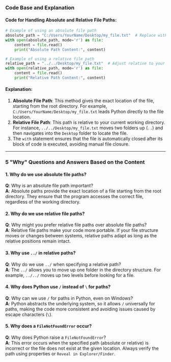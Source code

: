 ### **Code Base and Explanation**  

#### Code for Handling Absolute and Relative File Paths:  

```python
# Example of using an absolute file path
absolute_path = "C:/Users/YourName/Desktop/my_file.txt"  # Replace with your actual file path
with open(absolute_path, mode='r') as file:
    content = file.read()
    print("Absolute Path Content:", content)

# Example of using a relative file path
relative_path = "../../Desktop/my_file.txt"  # Adjust relative to your working directory
with open(relative_path, mode='r') as file:
    content = file.read()
    print("Relative Path Content:", content)
```

#### Explanation:  
1. **Absolute File Path**: This method gives the exact location of the file, starting from the root directory. For example, `C:/Users/YourName/Desktop/my_file.txt` leads Python directly to the file location.  
2. **Relative File Path**: This path is relative to your current working directory. For instance, `../../Desktop/my_file.txt` moves two folders up (`..`) and then navigates into the `Desktop` folder to locate the file.  
3. The `with` statement ensures that the file is automatically closed after its block of code is executed, avoiding manual file closure.  

---

### **5 "Why" Questions and Answers Based on the Content**  

#### **1. Why do we use absolute file paths?**  
**Q**: Why is an absolute file path important?  
**A**: Absolute paths provide the exact location of a file starting from the root directory. They ensure that the program accesses the correct file, regardless of the working directory.  

#### **2. Why do we use relative file paths?**  
**Q**: Why might you prefer relative file paths over absolute file paths?  
**A**: Relative file paths make your code more portable. If your file structure moves or changes between systems, relative paths adapt as long as the relative positions remain intact.  

#### **3. Why use `../` in relative paths?**  
**Q**: Why do we use `../` when specifying a relative path?  
**A**: The `../` allows you to move up one folder in the directory structure. For example, `../../` moves up two levels before looking for a file.  

#### **4. Why does Python use `/` instead of `\` for paths?**  
**Q**: Why can we use `/` for paths in Python, even on Windows?  
**A**: Python abstracts the underlying system, so it allows `/` universally for paths, making the code more consistent and avoiding issues caused by escape characters (`\`).  

#### **5. Why does a `FileNotFoundError` occur?**  
**Q**: Why does Python raise a `FileNotFoundError`?  
**A**: This error occurs when the specified path (absolute or relative) is incorrect or the file does not exist at the given location. Always verify the path using properties or `Reveal in Explorer/Finder`.  

